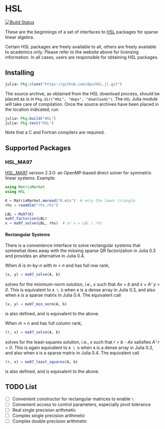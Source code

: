 # HSL

[![Build Status](https://travis-ci.org/dpo/HSL.jl.svg?branch=master)](https://travis-ci.org/dpo/HSL.jl)

These are the beginnings of a set of interfaces to
[HSL](http://www.hsl.rl.ac.uk) packages for sparse linear algebra.

Certain HSL packages are freely available to all, others are freely available
to academics only. Please refer to the website above for licensing information.
In all cases, users are responsible for obtaining HSL packages.

## Installing

```JULIA
julia> Pkg.clone("https://github.com/dpo/HSL.jl.git")
```

The source archive, as obtained from the HSL download process, should be placed
as is in `Pkg.dir("HSL", "deps", "downloads")`. The `HSL` Julia module will
take care of compilation. Once the source archives have been placed in the
location indicated, run

```JULIA
julia> Pkg.build("HSL")
julia> Pkg.test("HSL")
```

Note that a C and Fortran compilers are required.

## Supported Packages

### HSL_MA97

[HSL_MA97](http://www.hsl.rl.ac.uk/catalogue/hsl_ma97.html) version 2.3.0: an
OpenMP-based direct solver for symmetric linear systems. Example:

```JULIA
using MatrixMarket
using HSL

K = MatrixMarket.mmread("K.mtx")  # only the lower triangle
rhs = readdlm("rhs.rhs")

LBL = Ma97(K)
ma97_factorize(LBL)
x = ma97_solve(LBL, rhs)  # or x = LBL \ rhs
```

#### Rectangular Systems

There is a convenience interface to solve rectangular systems that somewhat
does away with the missing sparse QR factorization in Julia 0.3 and provides an
alternative in Julia 0.4.

When *A* is *m*-by-*n* with *m* < *n* and has full row rank,
```JULIA
(x, y) = ma97_solve(A, b)
```
solves for the minimum-norm solution, i.e., *x* such that *Ax = b* and *x +
Aᵀ y = 0*. This is equivalent to `A \ b` when `A` is a dense array in Julia 0.3,
and also when `A` is a sparse matrix in Julia 0.4. The equivalent call
```JULIA
(x, y) = ma97_min_norm(A, b)
```
is also defined, and is equivalent to the above.

When *m* > *n* and has full column rank,
```JULIA
(r, x) = ma97_solve(A, b)
```
solves for the least-squares solution, i.e., *x* such that *r = b - Ax*
satisfies *Aᵀ r = 0*. This is again equivalent to `A \ b` when `A` is a dense
array in Julia 0.3, and also when `A` is a sparse matrix in Julia 0.4. The
equivalent call
```JULIA
(r, x) = ma97_least_squares(A, b)
```
is also defined, and is equivalent to the above.

## TODO List

- [ ] Convenient constructor for rectangular matrices to enable `\`
- [ ] Convenient access to control parameters, especially pivot tolerance
- [ ] Real single precision arithmetic
- [ ] Complex single precision arithmetic
- [ ] Complex double precision arithmetic
